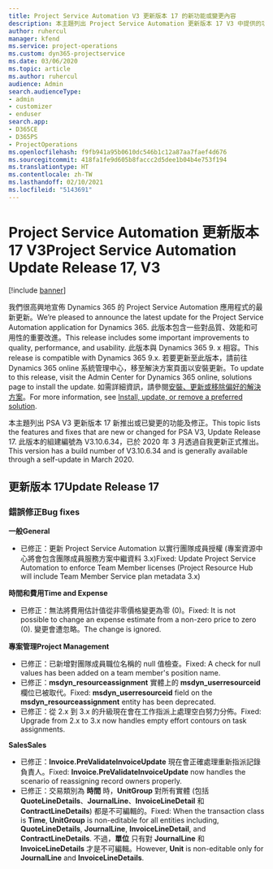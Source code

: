 ```yaml
---
title: Project Service Automation V3 更新版本 17 的新功能或變更內容
description: 本主題列出 Project Service Automation 更新版本 17 V3 中提供的功能和修正。
author: ruhercul
manager: kfend
ms.service: project-operations
ms.custom: dyn365-projectservice
ms.date: 03/06/2020
ms.topic: article
ms.author: ruhercul
audience: Admin
search.audienceType:
- admin
- customizer
- enduser
search.app:
- D365CE
- D365PS
- ProjectOperations
ms.openlocfilehash: f9fb941a95b0610dc546b1c12a87aa7faef4d676
ms.sourcegitcommit: 418fa1fe9d605b8faccc2d5dee1b04b4e753f194
ms.translationtype: HT
ms.contentlocale: zh-TW
ms.lasthandoff: 02/10/2021
ms.locfileid: "5143691"
---
```

# <a name="project-service-automation-update-release-17-v3"></a><span data-ttu-id="5f3ee-103">Project Service Automation 更新版本 17 V3</span><span class="sxs-lookup"><span data-stu-id="5f3ee-103">Project Service Automation Update Release 17, V3</span></span>

[!include [banner](../includes/psa-now-project-operations.md)]

<span data-ttu-id="5f3ee-104">我們很高興地宣佈 Dynamics 365 的 Project Service Automation 應用程式的最新更新。</span><span class="sxs-lookup"><span data-stu-id="5f3ee-104">We’re pleased to announce the latest update for the Project Service Automation application for Dynamics 365.</span></span> <span data-ttu-id="5f3ee-105">此版本包含一些對品質、效能和可用性的重要改進。</span><span class="sxs-lookup"><span data-stu-id="5f3ee-105">This release includes some important improvements to quality, performance, and usability.</span></span>  <span data-ttu-id="5f3ee-106">此版本與 Dynamics 365 9. x 相容。</span><span class="sxs-lookup"><span data-stu-id="5f3ee-106">This release is compatible with Dynamics 365 9.x.</span></span> <span data-ttu-id="5f3ee-107">若要更新至此版本，請前往 Dynamics 365 online 系統管理中心，移至解決方案頁面以安裝更新。</span><span class="sxs-lookup"><span data-stu-id="5f3ee-107">To update to this release, visit the Admin Center for Dynamics 365 online, solutions page to install the update.</span></span> <span data-ttu-id="5f3ee-108">如需詳細資訊，請參閱[安裝、更新或移除偏好的解決方案](https://docs.microsoft.com/power-platform/admin/install-remove-preferred-solution)。</span><span class="sxs-lookup"><span data-stu-id="5f3ee-108">For more information, see [Install, update, or remove a preferred solution](https://docs.microsoft.com/power-platform/admin/install-remove-preferred-solution).</span></span>

<span data-ttu-id="5f3ee-109">本主題列出 PSA V3 更新版本 17 新推出或已變更的功能及修正。</span><span class="sxs-lookup"><span data-stu-id="5f3ee-109">This topic lists the features and fixes that are new or changed for PSA V3, Update Release 17.</span></span> <span data-ttu-id="5f3ee-110">此版本的組建編號為 V3.10.6.34，已於 2020 年 3 月透過自我更新正式推出。</span><span class="sxs-lookup"><span data-stu-id="5f3ee-110">This version has a build number of V3.10.6.34 and is generally available through a self-update in March 2020.</span></span>


## <a name="update-release-17"></a><span data-ttu-id="5f3ee-111">更新版本 17</span><span class="sxs-lookup"><span data-stu-id="5f3ee-111">Update Release 17</span></span>

### <a name="bug-fixes"></a><span data-ttu-id="5f3ee-112">錯誤修正</span><span class="sxs-lookup"><span data-stu-id="5f3ee-112">Bug fixes</span></span>

<span data-ttu-id="5f3ee-113">**一般**</span><span class="sxs-lookup"><span data-stu-id="5f3ee-113">**General**</span></span>

- <span data-ttu-id="5f3ee-114">已修正：更新 Project Service Automation 以實行團隊成員授權 (專案資源中心將會包含團隊成員服務方案中繼資料 3.x)</span><span class="sxs-lookup"><span data-stu-id="5f3ee-114">Fixed: Update Project Service Automation to enforce Team Member licenses (Project Resource Hub will include Team Member Service plan metadata 3.x)</span></span>
 
<span data-ttu-id="5f3ee-115">**時間和費用**</span><span class="sxs-lookup"><span data-stu-id="5f3ee-115">**Time and Expense**</span></span>

- <span data-ttu-id="5f3ee-116">已修正：無法將費用估計值從非零價格變更為零 (0)。</span><span class="sxs-lookup"><span data-stu-id="5f3ee-116">Fixed: It is not possible to change an expense estimate from a non-zero price to zero (0).</span></span> <span data-ttu-id="5f3ee-117">變更會遭忽略。</span><span class="sxs-lookup"><span data-stu-id="5f3ee-117">The change is ignored.</span></span>

<span data-ttu-id="5f3ee-118">**專案管理**</span><span class="sxs-lookup"><span data-stu-id="5f3ee-118">**Project Management**</span></span>

- <span data-ttu-id="5f3ee-119">已修正：已新增對團隊成員職位名稱的 null 值檢查。</span><span class="sxs-lookup"><span data-stu-id="5f3ee-119">Fixed: A check for null values has been added on a team member's position name.</span></span>
- <span data-ttu-id="5f3ee-120">已修正：**msdyn_resourceassignment** 實體上的 **msdyn_userresourceid** 欄位已被取代。</span><span class="sxs-lookup"><span data-stu-id="5f3ee-120">Fixed: **msdyn_userresourceid** field on the **msdyn_resourceassignment** entity has been deprecated.</span></span>
- <span data-ttu-id="5f3ee-121">已修正：從 2.x 到 3.x 的升級現在會在工作指派上處理空白努力分佈。</span><span class="sxs-lookup"><span data-stu-id="5f3ee-121">Fixed: Upgrade from 2.x to 3.x now handles empty effort contours on task assignments.</span></span>

<span data-ttu-id="5f3ee-122">**Sales**</span><span class="sxs-lookup"><span data-stu-id="5f3ee-122">**Sales**</span></span>

- <span data-ttu-id="5f3ee-123">已修正：**Invoice.PreValidateInvoiceUpdate** 現在會正確處理重新指派記錄負責人。</span><span class="sxs-lookup"><span data-stu-id="5f3ee-123">Fixed: **Invoice.PreValidateInvoiceUpdate** now handles the scenario of reassigning record owners properly.</span></span>
- <span data-ttu-id="5f3ee-124">已修正：交易類別為 **時間** 時，**UnitGroup** 對所有實體 (包括 **QuoteLineDetails**、**JournalLine**、**InvoiceLineDetail** 和 **ContractLineDetails**) 都是不可編輯的。</span><span class="sxs-lookup"><span data-stu-id="5f3ee-124">Fixed: When the transaction class is **Time**, **UnitGroup** is non-editable for all entities including, **QuoteLineDetails**, **JournalLine**, **InvoiceLineDetail**, and **ContractLineDetails**.</span></span> <span data-ttu-id="5f3ee-125">不過，**單位** 只有對 **JournalLine** 和 **InvoiceLineDetails** 才是不可編輯。</span><span class="sxs-lookup"><span data-stu-id="5f3ee-125">However, **Unit** is non-editable only for **JournalLine** and **InvoiceLineDetails**.</span></span>


